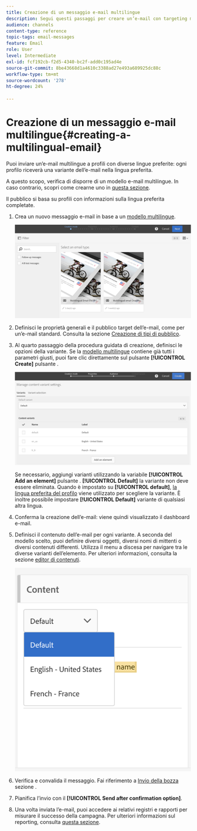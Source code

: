 ```yaml
---
title: Creazione di un messaggio e-mail multilingue
description: Segui questi passaggi per creare un’e-mail con targeting multilingue per i destinatari con diverse lingue preferite.
audience: channels
content-type: reference
topic-tags: email-messages
feature: Email
role: User
level: Intermediate
exl-id: fcf192cb-f2d5-4340-bc2f-add0c195ad4e
source-git-commit: 8be43668d1a4610c3388ad27e493a689925dc88c
workflow-type: tm+mt
source-wordcount: '278'
ht-degree: 24%

---
```


# Creazione di un messaggio e-mail multilingue{#creating-a-multilingual-email}

Puoi inviare un’e-mail multilingue a profili con diverse lingue preferite: ogni profilo riceverà una variante dell’e-mail nella lingua preferita.

A questo scopo, verifica di disporre di un modello e-mail multilingue. In caso contrario, scopri come crearne uno in [questa sezione](../../channels/using/multilingual-messages-template.md).

Il pubblico si basa su profili con informazioni sulla lingua preferita completate.

1. Crea un nuovo messaggio e-mail in base a un [modello multilingue](../../channels/using/multilingual-messages-template.md).

   ![](assets/multi_create1.png)

1. Definisci le proprietà generali e il pubblico target dell’e-mail, come per un’e-mail standard. Consulta la sezione [Creazione di tipi di pubblico](../../audiences/using/creating-audiences.md).
1. Al quarto passaggio della procedura guidata di creazione, definisci le opzioni della variante. Se la [modello multilingue](../../channels/using/multilingual-messages-template.md) contiene già tutti i parametri giusti, puoi fare clic direttamente sul pulsante **[!UICONTROL Create]** pulsante .

   ![](assets/multi_create4.png)

   Se necessario, aggiungi varianti utilizzando la variabile **[!UICONTROL Add an element]** pulsante . **[!UICONTROL Default]** la variante non deve essere eliminata. Quando è impostato su **[!UICONTROL default]**, [la lingua preferita del profilo](../../audiences/using/creating-profiles.md) viene utilizzato per scegliere la variante. È inoltre possibile impostare **[!UICONTROL Default]** variante di qualsiasi altra lingua.

1. Conferma la creazione dell’e-mail: viene quindi visualizzato il dashboard e-mail.
1. Definisci il contenuto dell’e-mail per ogni variante. A seconda del modello scelto, puoi definire diversi oggetti, diversi nomi di mittenti o diversi contenuti differenti. Utilizza il menu a discesa per navigare tra le diverse varianti dell’elemento. Per ulteriori informazioni, consulta la sezione [editor di contenuti](../../designing/using/designing-content-in-adobe-campaign.md).

   ![](assets/multi_selectcontent.png)

1. Verifica e convalida il messaggio. Fai riferimento a [Invio della bozza](../../sending/using/sending-proofs.md) sezione .
1. Pianifica l’invio con il **[!UICONTROL Send after confirmation option]**.
1. Una volta inviata l’e-mail, puoi accedere ai relativi registri e rapporti per misurare il successo della campagna. Per ulteriori informazioni sul reporting, consulta [questa sezione](../../reporting/using/about-dynamic-reports.md).

